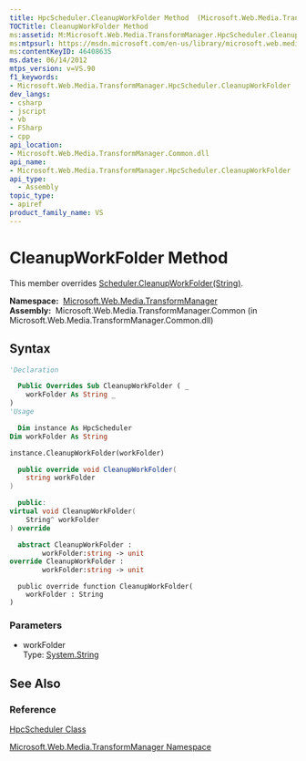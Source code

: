 ```yaml
---
title: HpcScheduler.CleanupWorkFolder Method  (Microsoft.Web.Media.TransformManager)
TOCTitle: CleanupWorkFolder Method
ms:assetid: M:Microsoft.Web.Media.TransformManager.HpcScheduler.CleanupWorkFolder(System.String)
ms:mtpsurl: https://msdn.microsoft.com/en-us/library/microsoft.web.media.transformmanager.hpcscheduler.cleanupworkfolder(v=VS.90)
ms:contentKeyID: 46408635
ms.date: 06/14/2012
mtps_version: v=VS.90
f1_keywords:
- Microsoft.Web.Media.TransformManager.HpcScheduler.CleanupWorkFolder
dev_langs:
- csharp
- jscript
- vb
- FSharp
- cpp
api_location:
- Microsoft.Web.Media.TransformManager.Common.dll
api_name:
- Microsoft.Web.Media.TransformManager.HpcScheduler.CleanupWorkFolder
api_type:
  - Assembly
topic_type:
- apiref
product_family_name: VS
---
```


# CleanupWorkFolder Method

This member overrides [Scheduler.CleanupWorkFolder(String)](scheduler-cleanupworkfolder-method-microsoft-web-media-transformmanager.md).

**Namespace:**  [Microsoft.Web.Media.TransformManager](microsoft-web-media-transformmanager-namespace.md)  
**Assembly:**  Microsoft.Web.Media.TransformManager.Common (in Microsoft.Web.Media.TransformManager.Common.dll)

## Syntax

```vb
'Declaration

  Public Overrides Sub CleanupWorkFolder ( _
    workFolder As String _
)
'Usage

  Dim instance As HpcScheduler
Dim workFolder As String

instance.CleanupWorkFolder(workFolder)
```

```csharp
  public override void CleanupWorkFolder(
    string workFolder
)
```

```cpp
  public:
virtual void CleanupWorkFolder(
    String^ workFolder
) override
```

``` fsharp
  abstract CleanupWorkFolder : 
        workFolder:string -> unit 
override CleanupWorkFolder : 
        workFolder:string -> unit 
```

```jscript
  public override function CleanupWorkFolder(
    workFolder : String
)
```

### Parameters

  - workFolder  
    Type: [System.String](https://msdn.microsoft.com/library/s1wwdcbf)  

## See Also

### Reference

[HpcScheduler Class](hpcscheduler-class-microsoft-web-media-transformmanager.md)

[Microsoft.Web.Media.TransformManager Namespace](microsoft-web-media-transformmanager-namespace.md)


